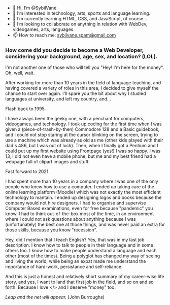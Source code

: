 - 👋 Hi, I’m @SybilVane
- 👀 I’m interested in technology, arts, sports and language learning.
- 🌱 I’m currently learning HTML, CSS, and JavaScript, of course...
- 💞️ I’m looking to collaborate on anything in relation with WebDev, videogames, arts, languages.
- 📫 How to reach me: sybilvane.spam@gmail.com

### How come did you decide to become a Web Developer, considering your background, age, sex, and location? (LOL).

I'm not another one of those who will tell you "Hey! I'm here for the money". Oh, well, wait.

After working for more than 10 years in the field of language teaching, and having covered a variety of roles in this area, I decided to give myself the chance to start over again. I'll spare you the bit about why I studied languages at university, and left my country, and... 

Flash back to 1995. 

I have always been the geeky one, with a penchant for computers, videogames, and technology. I took up coding for the first time when I was given a (piece-of-trash-by-then) Commodore 128 and a Basic guidebook, and I could not stop staring at the cursor blinking on the screen, trying to use a machine which was already as old as me (other kids played with their dad's 486, but I was out of luck). Then, when I finally got a Pentium and I could put up my first website using Frontpage (yes!) I was so happy. I was 13, I did not even have a mobile phone, but me and my best friend had a webpage full of clipart images and stuff.

Fast forward to 2021.

I had spent more than 10 years in a company where I was one of the only people who knew how to use a computer. I ended up taking care of the online learning platform (Moodle) which was not exactly the most efficient technology to mantain. I ended up designing logos and books because the company would not hire designers. I had to organise and supervise Computer Based examinations, even for free because "pandemic" you know. I had to think out-of-the-box most of the time, in an environment where I could not ask questions about anything because I was (unfortunately) the best one at those things, and was never paid an extra for those skills, because you know "recession".

Hey, did I mention that I teach English? Yes, that was in my last job description. I know how to talk to people in their language and in some others too. I know how to make people understand a language and each other (most of the times). Being a polyglot has changed my way of seeing and living the world, while being an expat made me understand the importance of hard-work, persistance and self-reliance.

And this is just a honest and relatively short summary of my career-wise life story, and yes, I want to land that first job in the field, and so on and so forth. Because I love </> and I deserve "money" too.

*Leap and the net will appear.* (John Burroughs)

<!---
SybilVane/SybilVane is a ✨ special ✨ repository because its `README.md` (this file) appears on your GitHub profile.
You can click the Preview link to take a look at your changes.
--->
